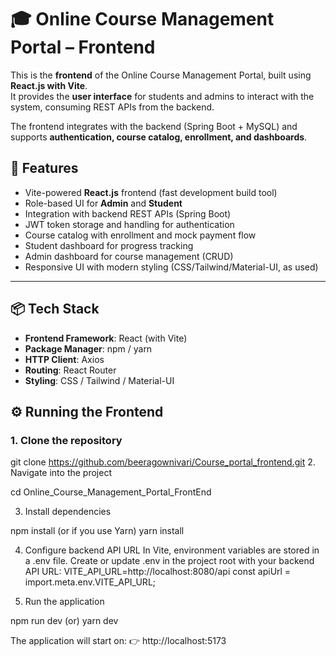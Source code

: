 # 🎓 Online Course Management Portal – Frontend

This is the **frontend** of the Online Course Management Portal, built using **React.js with Vite**.  
It provides the **user interface** for students and admins to interact with the system, consuming REST APIs from the backend.  

The frontend integrates with the backend (Spring Boot + MySQL) and supports **authentication, course catalog, enrollment, and dashboards**.  


## 🚀 Features
- Vite-powered **React.js** frontend (fast development build tool)  
- Role-based UI for **Admin** and **Student**  
- Integration with backend REST APIs (Spring Boot)  
- JWT token storage and handling for authentication  
- Course catalog with enrollment and mock payment flow  
- Student dashboard for progress tracking  
- Admin dashboard for course management (CRUD)  
- Responsive UI with modern styling (CSS/Tailwind/Material-UI, as used)  

---

## 📦 Tech Stack
- **Frontend Framework**: React (with Vite)  
- **Package Manager**: npm / yarn  
- **HTTP Client**: Axios  
- **Routing**: React Router  
- **Styling**: CSS / Tailwind / Material-UI  

## ⚙️ Running the Frontend

### 1. Clone the repository
git clone https://github.com/beeragownivari/Course_portal_frontend.git
2. Navigate into the project

cd Online_Course_Management_Portal_FrontEnd

3. Install dependencies

npm install
(or if you use Yarn)
yarn install

4. Configure backend API URL
In Vite, environment variables are stored in a .env file.
Create or update .env in the project root with your backend API URL:
VITE_API_URL=http://localhost:8080/api
const apiUrl = import.meta.env.VITE_API_URL;

6. Run the application

npm run dev
(or)
yarn dev

The application will start on:
👉 http://localhost:5173
